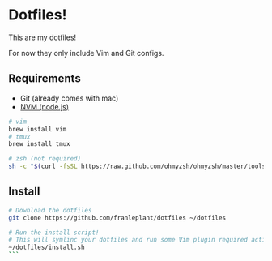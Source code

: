 Dotfiles!
=========

This are my dotfiles!

For now they only include Vim and Git configs.

## Requirements

- Git (already comes with mac)
- [NVM (node.js)](https://github.com/nvm-sh/nvm)

```sh
# vim
brew install vim
# tmux
brew install tmux

# zsh (not required)
sh -c "$(curl -fsSL https://raw.github.com/ohmyzsh/ohmyzsh/master/tools/install.sh)"


```

## Install

````sh
# Download the dotfiles
git clone https://github.com/franleplant/dotfiles ~/dotfiles

# Run the install script!
# This will symlinc your dotfiles and run some Vim plugin required actions
~/dotfiles/install.sh
```

